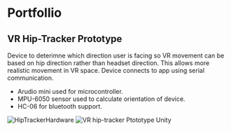 # Portfollio

<h2>VR Hip-Tracker Prototype</h2>
<p>
  Device to deterimne which direction user is facing so VR movement can be based on hip direction rather than headset direction.
  This allows more realistic movement in VR space. Device connects to app using serial communication.
</p>
<ul>
  <li>Arudio mini used for microcontroller.</li>
<li>MPU-6050 sensor used to calculate orientation of device.</li>
<li>HC-06 for bluetooth support.</li>
</ul>


![HipTrackerHardware](https://user-images.githubusercontent.com/8712701/201396671-93228c80-9ff1-4317-bb2e-4ce3c6358971.gif)
![VR hip-tracker Ptototype Unity](https://user-images.githubusercontent.com/8712701/201397885-403a9e90-dbe4-4b14-b4c0-eea8d93aca8a.gif)

